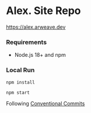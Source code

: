 # Alex. Site Repo

<a href="https://alex.arweave.dev">https://alex.arweave.dev</a>

### Requirements

- Node.js 18+ and npm

### Local Run

```
npm install
```

```
npm start
```

Following <a href="https://github.com/conventional-changelog/commitlint/#what-is-commitlint">Conventional Commits</a>